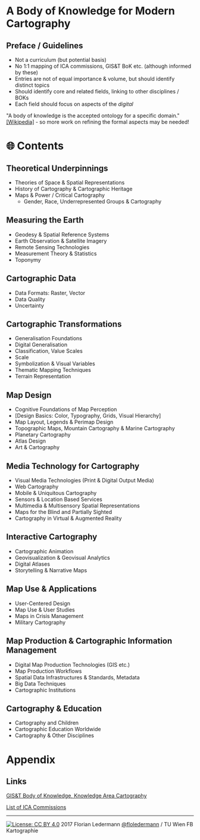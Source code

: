 # A Body of Knowledge for Modern Cartography


## Preface / Guidelines

- Not a curriculum (but potential basis)
- No 1:1 mapping of ICA commissions, GIS&T BoK etc. (although informed by these)
- Entries are not of equal importance & volume, but should identify distinct topics
- Should identify core and related fields, linking to other disciplines / BOKs
- Each field should focus on aspects of the *digital*

"A body of knowledge is the accepted ontology for a specific domain." [[Wikipedia]](https://en.wikipedia.org/wiki/Body_of_knowledge) - so more work on refining the formal aspects may be needed!


# :globe_with_meridians: Contents


## Theoretical Underpinnings

- Theories of Space & Spatial Representations
- History of Cartography & Cartographic Heritage
- Maps & Power / Critical Cartography
  - Gender, Race, Underrepresented Groups & Cartography


## Measuring the Earth

- Geodesy & Spatial Reference Systems
- Earth Observation & Satellite Imagery
- Remote Sensing Technologies
- Measurement Theory & Statistics
- Toponymy


## Cartographic Data

- Data Formats: Raster, Vector
- Data Quality
- Uncertainty


## Cartographic Transformations

- Generalisation Foundations
- Digital Generalisation
- Classification, Value Scales
- Scale
- Symbolization & Visual Variables
- Thematic Mapping Techniques
- Terrain Representation


## Map Design

- Cognitive Foundations of Map Perception
- [Design Basics: Color, Typography, Grids, Visual Hierarchy]
- Map Layout, Legends & Perimap Design
- Topographic Maps, Mountain Cartography & Marine Cartography
- Planetary Cartography
- Atlas Design
- Art & Cartography


## Media Technology for Cartography

- Visual Media Technologies (Print & Digital Output Media)
- Web Cartography
- Mobile & Uniquitous Cartography
- Sensors & Location Based Services
- Multimedia & Multisensory Spatial Representations
- Maps for the Blind and Partially Sighted
- Cartography in Virtual & Augmented Reality


## Interactive Cartography

- Cartographic Animation
- Geovisualization & Geovisual Analytics
- Digital Atlases
- Storytelling & Narrative Maps


## Map Use & Applications

- User-Centered Design
- Map Use & User Studies
- Maps in Crisis Management
- Military Cartography


## Map Production & Cartographic Information Management

- Digital Map Production Technologies (GIS etc.)
- Map Production Workflows
- Spatial Data Infrastructures & Standards, Metadata
- Big Data Techniques
- Cartographic Institutions


## Cartography & Education

- Cartography and Children
- Cartographic Education Worldwide
- Cartography & Other Disciplines


# Appendix

## Links

[GIS&T Body of Knowledge, Knowledge Area Cartography](http://gistbok.ucgis.org/all-topics?term_node_tid_depth=97)

[List of ICA Commissions](http://icaci.org/commissions/)

----

[![License: CC BY 4.0](https://licensebuttons.net/l/by/4.0/80x15.png)](https://creativecommons.org/licenses/by/4.0/) 2017 Florian Ledermann [@floledermann](http://twitter.com/floledermann) / TU Wien FB Kartographie
